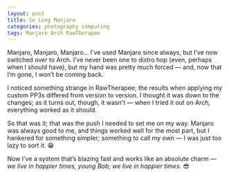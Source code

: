 ```yaml
---
layout: post
title: So Long Manjaro
categories: photography computing
tags: Manjaro Arch RawTherapee
---
```


Manjaro, Manjaro, Manjaro... I’ve used Manjaro since always, but I’ve now switched over to Arch. I’ve never been one to distro hop (even, perhaps when I should have), but my hand was pretty much forced — and, now that I’m gone, I won’t be coming back.

I noticed something strange in RawTherapee; the results when applying my custom PP3s differed from version to version. I thought it was down to the changes; as it turns out, though, it wasn't — when I tried it out on Arch, everything worked as it should.

So that was it; that was the push I needed to set me on my way. Manjaro was always good to me, and things worked well for the most part, but I hankered for something simpler; something to call my own — I was just too lazy to sort it.&nbsp;😁 

Now I’ve a system that’s blazing fast and works like an absolute charm — <i>we live in happier times, young Bob; we live in happier times.</i>&nbsp;😎
